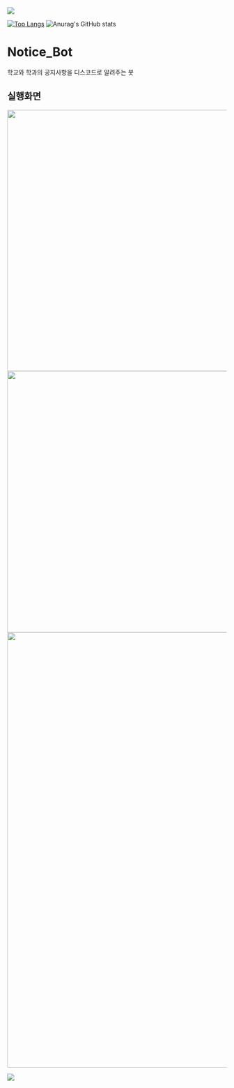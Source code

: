 
<img src="https://capsule-render.vercel.app/api?type=waving&color=54aeff&height=150&section=header" />


[![Top Langs](https://github-readme-stats.vercel.app/api/top-langs/?username=taeksin)](https://github.com/anuraghazra/github-readme-stats)
![Anurag's GitHub stats](https://github-readme-stats.vercel.app/api?username=taeksin&show_icons=true&theme=radical)

# Notice_Bot
  학교와 학과의 공지사항을 디스코드로 알려주는 봇

## 실행화면
<p align="center">
  <img src="https://github.com/taeksin/Notice_bot/assets/90402009/cc3c578c-bc2a-48aa-8447-c221306d91e5" width="800" height="600"/>
  <img src="https://github.com/taeksin/Notice_bot/assets/90402009/3c8d1a8f-b4c2-4cfc-afdf-40f034dd4724" width="800" height="600"/>
  <img src="https://github.com/taeksin/Notice_bot/assets/90402009/d164dcd5-15db-4cf7-b140-78bac3516e37" width="800" height="1000"/>
</p>







<img src="https://capsule-render.vercel.app/api?type=waving&color=54aeff&height=150&section=footer" />
